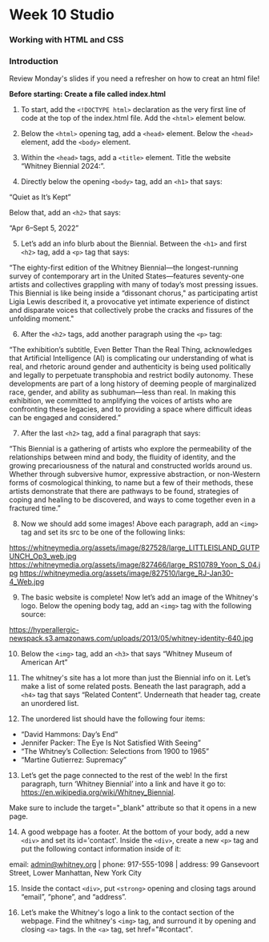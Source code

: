 # Week 10 Studio
### Working with HTML and CSS

### Introduction
Review Monday's slides if you need a refresher on how to creat an html file!

__Before starting: Create a file called index.html__

1. To start, add the `<!DOCTYPE html>` declaration as the very first line of code at the top of the index.html file. Add the `<html>` element below.

2. Below the `<html>` opening tag, add a `<head>` element. Below the `<head>` element, add the `<body>` element.

3. Within the `<head>` tags, add a `<title>` element. Title the website “Whitney Biennial 2024:”.

4. Directly below the opening `<body>` tag, add an `<h1>` that says:

“Quiet as It’s Kept”

Below that, add an `<h2>` that says:

“Apr 6–Sept 5, 2022”

5. Let’s add an info blurb about the Biennial. Between the `<h1>` and first `<h2>` tag, add a `<p>` tag that says:

“The eighty-first edition of the Whitney Biennial—the longest-running survey of contemporary art in the United States—features seventy-one artists and collectives grappling with many of today’s most pressing issues. This Biennial is like being inside a “dissonant chorus," as participating artist Ligia Lewis described it, a provocative yet intimate experience of distinct and disparate voices that collectively probe the cracks and fissures of the unfolding moment."


6. After the `<h2>` tags, add another paragraph  using the `<p>` tag:

“The exhibition’s subtitle, Even Better Than the Real Thing, acknowledges that Artificial Intelligence (AI) is complicating our understanding of what is real, and rhetoric around gender and authenticity is being used politically and legally to perpetuate transphobia and restrict bodily autonomy. These developments are part of a long history of deeming people of marginalized race, gender, and ability as subhuman—less than real. In making this exhibition, we committed to amplifying the voices of artists who are confronting these legacies, and to providing a space where difficult ideas can be engaged and considered.”

7. After the last `<h2>` tag, add a final paragraph that says:

“This Biennial is a gathering of artists who explore the permeability of the relationships between mind and body, the fluidity of identity, and the growing precariousness of the natural and constructed worlds around us. Whether through subversive humor, expressive abstraction, or non-Western forms of cosmological thinking, to name but a few of their methods, these artists demonstrate that there are pathways to be found, strategies of coping and healing to be discovered, and ways to come together even in a fractured time.”

8. Now we should add some images! Above each paragraph, add an `<img>` tag and set its src to be one of the following links:

https://whitneymedia.org/assets/image/827528/large_LITTLEISLAND_GUTPUNCH_Op3_web.jpg
https://whitneymedia.org/assets/image/827466/large_RS10789_Yoon_S_04.jpg
https://whitneymedia.org/assets/image/827510/large_RJ-Jan30-4_Web.jpg

9. The basic website is complete! Now let’s add an image of the Whitney's logo. Below the opening body tag, add an `<img>` tag with the following source:

https://hyperallergic-newspack.s3.amazonaws.com/uploads/2013/05/whitney-identity-640.jpg

10. Below the `<img>` tag, add an `<h3>` that says “Whitney Museum of American Art”

11. The whitney's site has a lot more than just the Biennial info on it. Let’s make a list of some related posts. Beneath the last paragraph, add a `<h4>` tag that says “Related Content”. Underneath that header tag, create an unordered list.

12. The unordered list should have the following four items:

* “David Hammons: Day’s End”
* Jennifer Packer: The Eye Is Not Satisfied With Seeing”
* “The Whitney’s Collection: Selections from 1900 to 1965”
* “Martine Gutierrez: Supremacy”

13. Let’s get the page connected to the rest of the web! In the first paragraph, turn ‘Whitney Biennial’ into a link and have it go to: https://en.wikipedia.org/wiki/Whitney_Biennial.

Make sure to include the target="_blank" attribute so that it opens in a new page.

14. A good webpage has a footer. At the bottom of your body, add a new `<div>` and set its id='contact'. Inside the `<div>`, create a new `<p>` tag and put the following contact information inside of it:

email: admin@whitney.org | phone: 917-555-1098 | address: 99 Gansevoort Street, Lower Manhattan, New York City

15. Inside the contact `<div>`, put `<strong>` opening and closing tags around “email”, “phone”, and “address”.

16. Let’s make the Whitney's logo  a link to the contact section of the webpage. Find the whitney's `<img>` tag, and surround it by opening and closing `<a>` tags. In the `<a>` tag, set href="#contact".
